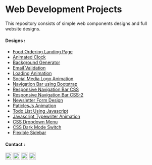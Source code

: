 # Web Development Projects

This repository consists of simple web components designs and full website designs.

#### Designs :

- [Food Ordering Landing Page]
- [Animated Clock]
- [Background Generator]
- [Email Validation]
- [Loading Animation]
- [Social Media Logo Animation]
- [Navigation Bar using Bootstrap]
- [Responsive Navigation Bar CSS]
- [Responsive Navigation Bar CSS-2]
- [Newsletter Form Design]
- [PaticlesJs Animation]
- [Todo List Using Javascript]
- [Javascript Typewriter Animation]
- [CSS Dropdown Menu]
- [CSS Dark Mode Switch]
- [Flexible Sidebar]

#### Contact :
[<img align="left" alt="suryansh098 | Twitter" width="22px" src="https://image.flaticon.com/icons/svg/733/733579.svg" />][twitter]
[<img align="left" alt="suryansh098 | LinkedIn" width="22px" src="https://image.flaticon.com/icons/png/512/174/174857.png" />][linkedin]
[<img align="left" alt="suryansh098 | Instagram" width="22px" src="https://image.flaticon.com/icons/png/512/174/174855.png" />][instagram]
[<img align="left" alt="suryansh.yadav.731 | Facebook" width="22px" src="https://www.flaticon.com/svg/static/icons/svg/145/145802.svg" />][facebook]

[Food Ordering Landing Page]:https://suryansh098.github.io/Khana-Wana
[Animated Clock]:https://suryansh098.github.io/animated-clock
[Background Generator]:https://suryansh098.github.io/bg-generator
[Email Validation]:https://suryansh098.github.io/email-validation
[Loading Animation]:https://suryansh098.github.io/loading-animation
[Social Media Logo Animation]:https://suryansh098.github.io/logo-animation
[Navigation Bar using Bootstrap]:https://suryansh098.github.io/navigation-bar-2
[Responsive Navigation Bar CSS]:https://suryansh098.github.io/navigation-bar
[Responsive Navigation Bar CSS-2]:https://suryansh098.github.io/navigation-bar-3
[Newsletter Form Design]:https://suryansh098.github.io/newsletter-form
[PaticlesJs Animation]:https://suryansh098.github.io/particles.js-animation
[Todo List Using Javascript]:https://suryansh098.github.io/todo-list
[Javascript Typewriter Animation]:https://suryansh098.github.io/javascript-typewriter-effect
[CSS Dropdown Menu]:https://suryansh098.github.io/dropdown-in-navigation/
[CSS Dark Mode Switch]:https://suryansh098.github.io/dark-mode-switch/
[Flexible Sidebar]:https://suryansh098.github.io/flexible-sidebar/

[twitter]: https://twitter.com/suryansh098
[instagram]: https://instagram.com/suryansh098
[linkedin]: https://linkedin.com/in/suryansh098
[facebook]: https://www.facebook.com/suryansh.yadav.731
